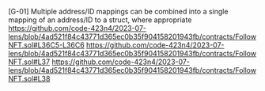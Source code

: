 

[G-01] Multiple address/ID mappings can be combined into a single mapping of an address/ID to a struct, where appropriate
https://github.com/code-423n4/2023-07-lens/blob/4ad521f84c43771d365ec0b35f904158201943fb/contracts/FollowNFT.sol#L36C5-L36C6
https://github.com/code-423n4/2023-07-lens/blob/4ad521f84c43771d365ec0b35f904158201943fb/contracts/FollowNFT.sol#L37
https://github.com/code-423n4/2023-07-lens/blob/4ad521f84c43771d365ec0b35f904158201943fb/contracts/FollowNFT.sol#L38

